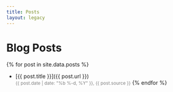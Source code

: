 ```yaml
---
title: Posts
layout: legacy
---
```


# Blog Posts

{% for post in site.data.posts %}
- [{{ post.title }}]({{ post.url }})<br/>
  <small style="color:gray;">{{ post.date | date: "%b %-d, %Y" }}, {{ post.source }}</small>
{% endfor %}
